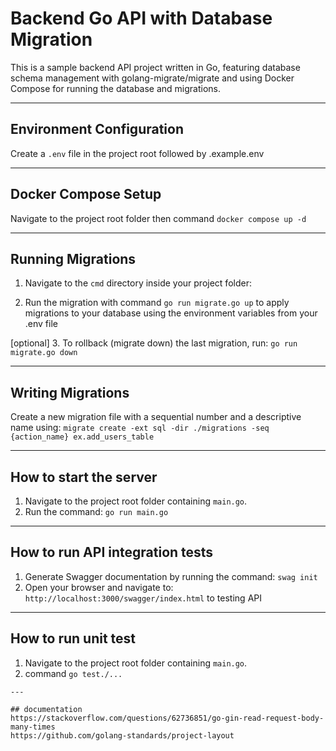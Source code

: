 # Backend Go API with Database Migration

This is a sample backend API project written in Go, featuring database schema management with golang-migrate/migrate and using Docker Compose for running the database and migrations.

---

## Environment Configuration

Create a `.env` file in the project root followed by .example.env

---

## Docker Compose Setup

Navigate to the project root folder then command `docker compose up -d`

---

## Running Migrations

1. Navigate to the `cmd` directory inside your project folder:

2. Run the migration with command `go run migrate.go up` to apply migrations to your database using the environment variables from your .env file

[optional] 3. To rollback (migrate down) the last migration, run: `go run migrate.go down`

---

## Writing Migrations

Create a new migration file with a sequential number and a descriptive name using:
`migrate create -ext sql -dir ./migrations -seq {action_name} ex.add_users_table`

---

## How to start the server

1. Navigate to the project root folder containing `main.go`.
2. Run the command: `go run main.go`

---

## How to run API integration tests

1. Generate Swagger documentation by running the command: `swag init`
2. Open your browser and navigate to: `http://localhost:3000/swagger/index.html` to testing API

---

## How to run unit test

1. Navigate to the project root folder containing `main.go`.
2. command `go test./...`

```
---

## documentation
https://stackoverflow.com/questions/62736851/go-gin-read-request-body-many-times
https://github.com/golang-standards/project-layout
```
